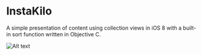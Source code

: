 # InstaKilo
A simple presentation of content using collection views in iOS 8 with a built-in sort function written in Objective C.

![Alt text](https://www.dropbox.com/s/juxsyofz8ed4kda/InstaKilo.gif?raw=1 "Insta.Kilo")


